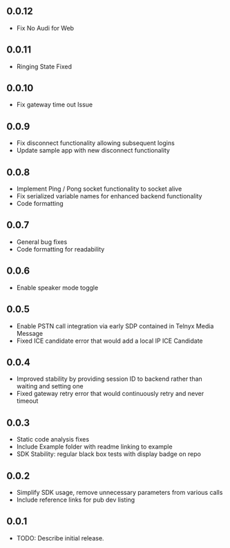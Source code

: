 ## 0.0.12

- Fix No Audi for Web

## 0.0.11

- Ringing State Fixed

## 0.0.10

- Fix gateway time out Issue

## 0.0.9

- Fix disconnect functionality allowing subsequent logins
- Update sample app with new disconnect functionality

## 0.0.8

- Implement Ping / Pong socket functionality to socket alive
- Fix serialized variable names for enhanced backend functionality
- Code formatting 

## 0.0.7

- General bug fixes
- Code formatting for readability 

## 0.0.6

- Enable speaker mode toggle

## 0.0.5

- Enable PSTN call integration via early SDP contained in Telnyx Media Message
- Fixed ICE candidate error that would add a local IP ICE Candidate

## 0.0.4

- Improved stability by providing session ID to backend rather than waiting and setting one
- Fixed gateway retry error that would continuously retry and never timeout

## 0.0.3

- Static code analysis fixes
- Include Example folder with readme linking to example
- SDK Stability: regular black box tests with display badge on repo 

## 0.0.2

- Simplify SDK usage, remove unnecessary parameters from various calls
- Include reference links for pub dev listing

## 0.0.1

* TODO: Describe initial release.

